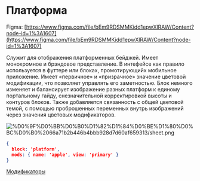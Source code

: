 # Платформа

Figma: [https://www.figma.com/file/bEm9RDSMMKidd1epwXlRAW/Content?node-id=1%3A1607](https://www.figma.com/file/bEm9RDSMMKidd1epwXlRAW/Content?node-id=1%3A1607)

Служит для отображения платформенных бейджей. Имеет монохромное и брэндовое представление. В интефейсе как правило используется в футтере или блоках, промотирующийх мобильное приложение. Имеет «первичное» и «призрачное» значение цветовой модификации, что позволяет управлять его заметностью. Блок немного изменяет и балансирует изображение разных платформ к единому портальному гайду, снезначительной корректировкой высоты и контуров блоков. Также добавляется связанность с общей цветовой темой, c помощью проброшенных переменных внутрь изображений через значения цветовых модификаторов.

![%D0%9F%D0%BB%D0%B0%D1%82%D1%84%D0%BE%D1%80%D0%BC%D0%B0%2066a71b2b446b4bbb928d7d60af659313/sheet.png](🌖%20Спецификация%20по%20продуктовой%20разработке/Дизайн%20продукта/Контент/Платформа/sheet.png)

```json
{
  block: 'platform',
  mods: { name: 'apple', view: 'primary' }
}
```

[Модификаторы](%D0%9F%D0%BB%D0%B0%D1%82%D1%84%D0%BE%D1%80%D0%BC%D0%B0%2066a71b2b446b4bbb928d7d60af659313/%D0%9C%D0%BE%D0%B4%D0%B8%D1%84%D0%B8%D0%BA%D0%B0%D1%82%D0%BE%D1%80%D1%8B%20d6a972d0a4e84de892d4d98e5d943ac7.csv)